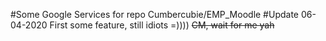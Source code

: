 #Some Google Services for repo Cumbercubie/EMP_Moodle
#Update 06-04-2020 First some feature, still idiots =))))
~~CM, wait for me yah~~
